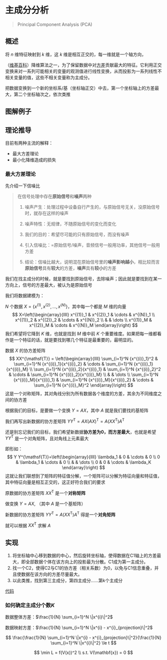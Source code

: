 # 主成分分析

> Principal Component Analysis (PCA)
>



## 概述

将 $n$ 维特征映射到 $k$ 维，这 $k$ 维是相互正交的，每一维就是一个轴方向，

（[维基百科](https://zh.wikipedia.org/wiki/%E4%B8%BB%E6%88%90%E5%88%86%E5%88%86%E6%9E%90)）降维算法之一，为了保留数据中对<u>方差</u>贡献最大的特征。它利用正交变换来对一系列可能相关的变量的观测值进行线性变换，从而投影为一系列线性不相关变量的值，这些不相关变量称为主成分。

把数据变换到一个新的坐标系/基（坐标轴正交）中去，第一个坐标轴上的方差最大，第二个坐标轴次之，依次类推

## 图解例子







## 理论推导

目前有两种主流的解释：

- 最大方差理论
- 最小化降维造成的损失



### 最大方差理论

先介绍一下信噪比

> 在信号处理中存在**原始信号**和**噪声**两种
>
> 1. 噪声产生：处理过程中设备自行产生的，与原始信号无关，没原始信号时，就存在这样的噪声
>
> 2. 噪声特性：无规律，不随原始信号的变化而变化
>
> 3. 我们的目的：希望尽可能的只有原始信号，而没有噪声
> 4. 引入信噪比：=原始信号/噪声，音频信号一般用功率，其他信号一般用方差
>
> 5. 结论：信噪比越大，说明混在原始信号里的**噪声影响越小**，相比较而言**原始信号**具有**较大**的方差，**噪声**具有**较小**的方差



我们在找主成分的时候，就是要找到原始信号，去除噪声；因此就是要找到在某一方向上，信号的方差最大，被认为是原始信号



我们将数据建模为：



$N$ 个数据 $X = \{x^{(1)}, x^{(2)}, \dots, x^{(N)}\}$，其中每一个都是 $M$ 维的向量
$$
X=\left(\begin{array}{llll}
x^{(1)}_1 & x^{(2)}_1 & \cdots & x^{(N)}_1 \\
x^{(1)}_2 & x^{(2)}_2 & \cdots & x^{(N)}_2 \\
& & \dots \\
x^{(1)}_M & x^{(2)}_M & \cdots & x^{(N)}_M
\end{array}\right)
$$
我们希望将它降到 $K$ 维，也就是找到 $M$ 维中前 $K$ 个重要维度。如果把每一维都看作是一个特征的话，就是要找到哪几个特征是最重要的，最明显的。



数据 $X$ 的协方差矩阵
$$
XX^{\mathsf{T}} = \left(\begin{array}{llll}
\sum_{i=1}^N {x^{(i)}_1}^2 & \sum_{i=1}^N {x^{(i)}_1}{x^{(i)}_2} & \cdots & \sum_{i=1}^N {x^{(i)}_1}{x^{(i)}_M} \\
\sum_{i=1}^N {x^{(i)}_2}{x^{(i)}_1} & \sum_{i=1}^N {x^{(i)}_2}^2 & \cdots & \sum_{i=1}^N {x^{(i)}_2}{x^{(i)}_M} \\
& & \dots \\
\sum_{i=1}^N {x^{(i)}_M}{x^{(i)}_1} & \sum_{i=1}^N {x^{(i)}_M}{x^{(i)}_2} & \cdots & \sum_{i=1}^N {x^{(i)}_M}^2
\end{array}\right)
$$
这是一个对称矩阵，其对角线分别为所有数据各个维度的方差，其余为不同维度之间的协方差



根据我们的目标，是要做一个变换 $Y=AX$，其中 $A$ 就是我们要找的基矩阵



我们再写出新数据的协方差矩阵 $Y Y^{\mathsf{T}} = AX (AX)^{\mathsf{T}} = A (X X^{\mathsf{T}}) A^{\mathsf{T}}$



还是别忘记我们的目标，我们希望新数据**协方差为0，而方差最大**，也就是希望 $Y Y^{\mathsf{T}}$ 是一个对角矩阵，且对角线上元素最大

即形如：
$$
Y Y^{\mathsf{T}}=\left(\begin{array}{llll}
\lambda_1 & 0 & \cdots & 0 \\
0 & \lambda_1 & \cdots & 0 \\
& & \dots \\
0 & 0 & \cdots & \lambda_K
\end{array}\right)
$$
这就让我们联想到了矩阵的特征值分解，一个矩阵可以分解为特征向量和特征值，其中特征向量是相互正交的，这正好符合我们的要求









原数据的协方差矩阵 $XX^{\mathsf{T}}$ 是一个**对称矩阵** 

做变换 $Y=AX$, （其中 $A$ 是一个基矩阵）

新数据的协方差矩阵 $YY^{\mathsf{T}} = A(XX^{\mathsf{T}})A^{\mathsf{T}}$ 得是一个**对角矩阵**

就可以根据 $XX^{\mathsf{T}}$ 求解 $A$ 



## 实现

1. 将坐标轴中心移到数据的中心，然后旋转坐标轴，使得数据在C1轴上的方差最大，即全部数据个体在该方向上的投影最为分散。C1成为第一主成分。
2. 找一个C2，使得C2与C1的协方差（相关系数）为0，以免与C1信息重叠，并且使数据在该方向的方差尽量最大。
3. 以此类推，找到第三主成分，第四主成分……第k个主成分



[代码]()

### 如何确定主成分个数$K$



数据整体方差：$\frac{1}{N} \sum_{i=1}^N \|x^{i}\|^2$

数据映射方差：$\frac{1}{N} \sum_{i=1}^N \|x^{i} - x^{i}_{projection}\|^2$


$$
\frac{\frac{1}{N} \sum_{i=1}^N \|x^{i} - x^{i}_{projection}\|^2}{\frac{1}{N} \sum_{i=1}^N \|x^{i}\|^2} \le t
$$




$$
\min L = f(V(x))^2 \\
s.t. V(\mathbf{x}) = 0
$$

